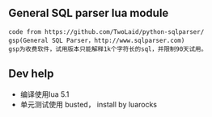 ## General SQL parser lua module
    code from https://github.com/TwoLaid/python-sqlparser/
    gsp(General SQL Parser，http://www.sqlparser.com)
    gsp为收费软件，试用版本只能解释1k个字符长的sql，并限制90天试用。

## Dev help
  - 编译使用lua 5.1
  - 单元测试使用 busted， install by luarocks
